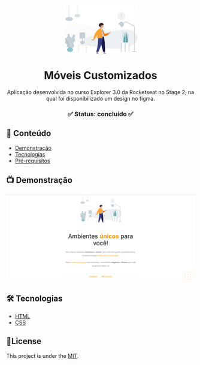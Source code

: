 <p align="center"><img src="readme/image1.jpg" width="200"></p>

<div align="center">
	<h1 align="center">Móveis Customizados</h1>
	<p align="center">Aplicação desenvolvida no curso Explorer 3.0 da Rocketseat no Stage 2, na qual foi disponibilizado um design no figma.</p>
</div>
<h3  align="center">
		✅ Status: concluído ✅
</h3>

## :page_facing_up: Conteúdo

- [Demonstração](#tv-demonstração)
- [Tecnologias](#hammer_and_wrench-tecnologias)
- [Pré-requisitos](#warning-pré-requisitos)

## :tv: Demonstração

<p align="center">
  <img alt="Demonstração" src="readme/banner.png" width="600">
</p>

## :hammer_and_wrench: Tecnologias

- [HTML](https://developer.mozilla.org/pt-BR/docs/Web/HTML)
- [CSS](https://developer.mozilla.org/pt-BR/docs/Web/CSS)

## 📕License

This project is under the [MIT](./LICENSE).
